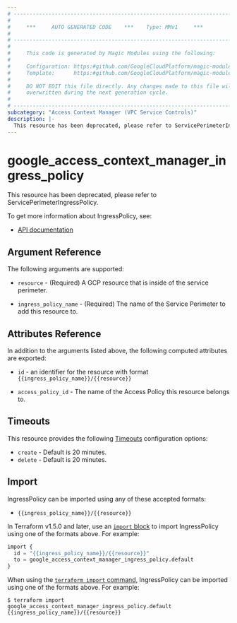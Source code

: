 ```yaml
---
# ----------------------------------------------------------------------------
#
#     ***     AUTO GENERATED CODE    ***    Type: MMv1     ***
#
# ----------------------------------------------------------------------------
#
#     This code is generated by Magic Modules using the following:
#
#     Configuration: https:#github.com/GoogleCloudPlatform/magic-modules/tree/main/mmv1/products/accesscontextmanager/IngressPolicy.yaml
#     Template:      https:#github.com/GoogleCloudPlatform/magic-modules/tree/main/mmv1/templates/terraform/resource.html.markdown.tmpl
#
#     DO NOT EDIT this file directly. Any changes made to this file will be
#     overwritten during the next generation cycle.
#
# ----------------------------------------------------------------------------
subcategory: "Access Context Manager (VPC Service Controls)"
description: |-
  This resource has been deprecated, please refer to ServicePerimeterIngressPolicy.
---
```


# google_access_context_manager_ingress_policy

This resource has been deprecated, please refer to ServicePerimeterIngressPolicy.


To get more information about IngressPolicy, see:

* [API documentation](https://cloud.google.com/access-context-manager/docs/reference/rest/v1/accessPolicies.servicePerimeters#ingresspolicy)

## Argument Reference

The following arguments are supported:


* `resource` -
  (Required)
  A GCP resource that is inside of the service perimeter.

* `ingress_policy_name` -
  (Required)
  The name of the Service Perimeter to add this resource to.




## Attributes Reference

In addition to the arguments listed above, the following computed attributes are exported:

* `id` - an identifier for the resource with format `{{ingress_policy_name}}/{{resource}}`

* `access_policy_id` -
  The name of the Access Policy this resource belongs to.


## Timeouts

This resource provides the following
[Timeouts](https://developer.hashicorp.com/terraform/plugin/sdkv2/resources/retries-and-customizable-timeouts) configuration options:

- `create` - Default is 20 minutes.
- `delete` - Default is 20 minutes.

## Import


IngressPolicy can be imported using any of these accepted formats:

* `{{ingress_policy_name}}/{{resource}}`


In Terraform v1.5.0 and later, use an [`import` block](https://developer.hashicorp.com/terraform/language/import) to import IngressPolicy using one of the formats above. For example:

```tf
import {
  id = "{{ingress_policy_name}}/{{resource}}"
  to = google_access_context_manager_ingress_policy.default
}
```

When using the [`terraform import` command](https://developer.hashicorp.com/terraform/cli/commands/import), IngressPolicy can be imported using one of the formats above. For example:

```
$ terraform import google_access_context_manager_ingress_policy.default {{ingress_policy_name}}/{{resource}}
```

